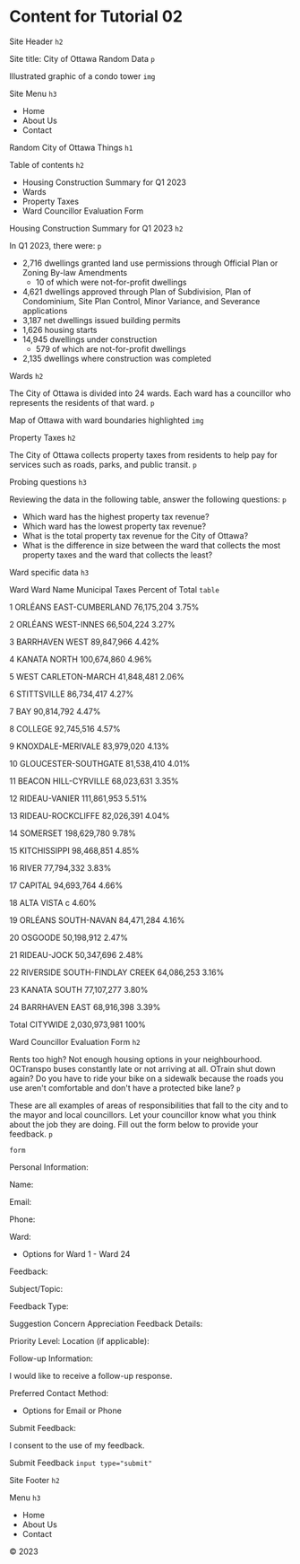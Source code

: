# Content for Tutorial 02

Site Header `h2`

Site title: City of Ottawa Random Data `p`

Illustrated graphic of a condo tower `img`

Site Menu `h3`

- Home
- About Us
- Contact

Random City of Ottawa Things `h1`

Table of contents `h2`

- Housing Construction Summary for Q1 2023
- Wards
- Property Taxes
- Ward Councillor Evaluation Form

Housing Construction Summary for Q1 2023 `h2`

In Q1 2023, there were: `p`

- 2,716 dwellings granted land use permissions through Official Plan or Zoning By-law Amendments
  - 10 of which were not-for-profit dwellings
- 4,621 dwellings approved through Plan of Subdivision, Plan of Condominium, Site Plan Control, Minor Variance, and Severance applications
- 3,187 net dwellings issued building permits
- 1,626 housing starts
- 14,945 dwellings under construction
  - 579 of which are not-for-profit dwellings
- 2,135 dwellings where construction was completed

Wards `h2`

The City of Ottawa is divided into 24 wards. Each ward has a councillor who represents the residents of that ward. `p`

Map of Ottawa with ward boundaries highlighted `img`

Property Taxes `h2`

The City of Ottawa collects property taxes from residents to help pay for services such as roads, parks, and public transit. `p`

Probing questions `h3`

Reviewing the data in the following table, answer the following questions: `p`

- Which ward has the highest property tax revenue?
- Which ward has the lowest property tax revenue?
- What is the total property tax revenue for the City of Ottawa?
- What is the difference in size between the ward that collects the most property taxes and the ward that collects the least?

Ward specific data `h3`

Ward Ward Name Municipal Taxes Percent of Total `table`

1 ORLÉANS EAST-CUMBERLAND 76,175,204 3.75%

2 ORLÉANS WEST-INNES 66,504,224 3.27%

3 BARRHAVEN WEST 89,847,966 4.42%

4 KANATA NORTH 100,674,860 4.96%

5 WEST CARLETON-MARCH 41,848,481 2.06%

6 STITTSVILLE 86,734,417 4.27%

7 BAY 90,814,792 4.47%

8 COLLEGE 92,745,516 4.57%

9 KNOXDALE-MERIVALE 83,979,020 4.13%

10 GLOUCESTER-SOUTHGATE 81,538,410 4.01%

11 BEACON HILL-CYRVILLE 68,023,631 3.35%

12 RIDEAU-VANIER 111,861,953 5.51%

13 RIDEAU-ROCKCLIFFE 82,026,391 4.04%

14 SOMERSET 198,629,780 9.78%

15 KITCHISSIPPI 98,468,851 4.85%

16 RIVER 77,794,332 3.83%

17 CAPITAL 94,693,764 4.66%

18 ALTA VISTA c 4.60%

19 ORLÉANS SOUTH-NAVAN 84,471,284 4.16%

20 OSGOODE 50,198,912 2.47%

21 RIDEAU-JOCK 50,347,696 2.48%

22 RIVERSIDE SOUTH-FINDLAY CREEK 64,086,253 3.16%

23 KANATA SOUTH 77,107,277 3.80%

24 BARRHAVEN EAST 68,916,398 3.39%

Total CITYWIDE 2,030,973,981 100%

Ward Councillor Evaluation Form `h2`

Rents too high? Not enough housing options in your neighbourhood. OCTranspo buses constantly late or not arriving at all. OTrain shut down again? Do you have to ride your bike on a sidewalk because the roads you use aren't comfortable and don't have a protected bike lane? `p`

These are all examples of areas of responsibilities that fall to the city and to the mayor and local councillors. Let your councillor know what you think about the job they are doing. Fill out the form below to provide your feedback. `p`

`form`

Personal Information:

Name:

Email:

Phone:

Ward:

- Options for Ward 1 - Ward 24

Feedback:

Subject/Topic:

Feedback Type:

Suggestion Concern Appreciation Feedback Details:

Priority Level: Location (if applicable):

Follow-up Information:

I would like to receive a follow-up response.

Preferred Contact Method:

- Options for Email or Phone

Submit Feedback:

I consent to the use of my feedback.

Submit Feedback `input type="submit"`

Site Footer `h2`

Menu `h3`

- Home
- About Us
- Contact

© 2023
